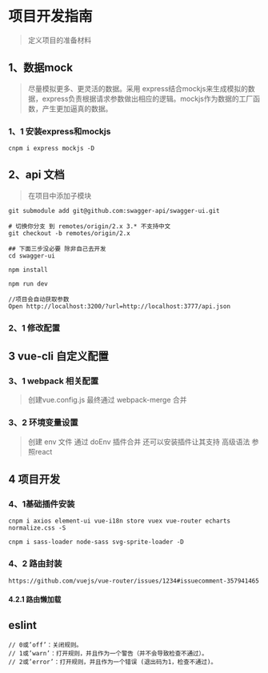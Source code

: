 # 项目开发指南

> 定义项目的准备材料

## 1、数据mock

> 尽量模拟更多、更灵活的数据。采用 express结合mockjs来生成模拟的数据，express负责根据请求参数做出相应的逻辑。mockjs作为数据的工厂函数，产生更加逼真的数据。


### 1、1 安装express和mockjs

```
cnpm i express mockjs -D

```

## 2、api 文档

> 在项目中添加子模块

```
git submodule add git@github.com:swagger-api/swagger-ui.git

# 切换你分支 到 remotes/origin/2.x 3.* 不支持中文
git checkout -b remotes/origin/2.x 

## 下面三步没必要 除非自己去开发 
cd swagger-ui

npm install

npm run dev

//项目会自动获取参数
Open http://localhost:3200/?url=http://localhost:3777/api.json
```


### 2、1  修改配置

## 3 vue-cli 自定义配置


### 3、1 webpack 相关配置

> 创建vue.config.js 最终通过 webpack-merge 合并


### 3、2 环境变量设置 

> 创建 env 文件 通过 doEnv 插件合并 还可以安装插件让其支持 高级语法 参照react


## 4 项目开发

### 4、1基础插件安装

```
cnpm i axios element-ui vue-i18n store vuex vue-router echarts normalize.css -S

cnpm i sass-loader node-sass svg-sprite-loader -D
```

### 4、2 路由封装

    https://github.com/vuejs/vue-router/issues/1234#issuecomment-357941465


#### 4.2.1 路由懒加载


## eslint

```
// 0或’off’：关闭规则。 
// 1或’warn’：打开规则，并且作为一个警告（并不会导致检查不通过）。 
// 2或’error’：打开规则，并且作为一个错误 (退出码为1，检查不通过)。
```